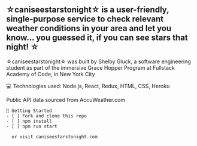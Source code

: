 ## ☆caniseestarstonight☆ is a user-friendly, single-purpose service to check relevant weather conditions in your area and let you know... you guessed it, if you can see stars that night! ☆

☆caniseestarstonight☆ was built by Shelby Gluck, a software engineering student as part of the immersive Grace Hopper Program at Fullstack Academy of Code, in New York City

💻 Technologies used: Node.js, React, Redux, HTML, CSS, Heroku

Public API data sourced from AccuWeather.com

```
🔐 Getting Started
- [ ] Fork and clone this repo
- [ ] npm install
- [ ] npm run start

  or visit caniseestarstonight.com
```
